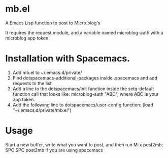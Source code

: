 # mb.el
A Emacs Lisp function to post to Micro.blog's

It requires the request module, and a variable named microblog-auth with a microblog app token. 

# Installation with Spacemacs.

1. Add mb.el to ~/.emacs.d/private/
2. Find dotspacemacs-additional-packages inside .spacemacs and add requests to the list
3. Add a line to the dotspacemacs/init function inside the setq-default function call that looks like: microblog-auth "ABC", where ABC is your app token. 
4. Add the following line to dotspacemacs/user-config function: (load "~/.emacs.d/private/mb.el")

# Usage

Start a new buffer, write what you want to post, and then run M-x post2mb; SPC SPC post2mb if you are using spacemacs
